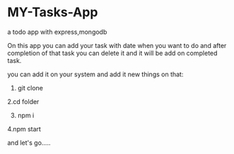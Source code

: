 # MY-Tasks-App
a todo app with express,mongodb

On this app you can add your task with date when you want to do and after completion of that task you can delete it and
it will be add on completed task.

you can add it on your system and add it new things on that:

1. git clone 

2.cd folder

3. npm i 

4.npm start


and let's go.....
